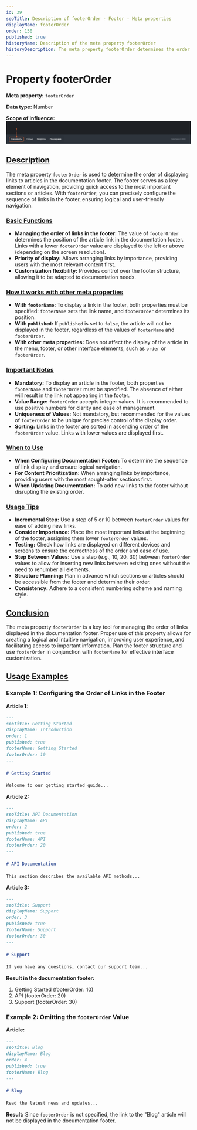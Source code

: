 ```yaml
---
id: 39
seoTitle: Description of footerOrder - Footer - Meta properties
displayName: footerOrder
order: 150
published: true
historyName: Description of the meta property footerOrder
historyDescription: The meta property footerOrder determines the order of displaying links in the documentation footer, improving navigation and access to important sections.
---
```


# Property footerOrder

**Meta property:** `footerOrder`

**Data type:** Number

**Scope of influence:**
![Property influence](https://raw.githubusercontent.com/SolarSpaceTech/product-documentation-help/refs/heads/main/ru/images/footer-order.png)


## [Description](description)

The meta property `footerOrder` is used to determine the order of displaying links to articles in the documentation footer. The footer serves as a key element
of navigation, providing quick access to the most important sections or articles. With `footerOrder`, you can precisely configure the sequence of links
in the footer, ensuring logical and user-friendly navigation.


### [Basic Functions](basic-functions)

- **Managing the order of links in the footer:** The value of `footerOrder` determines the position of the article link in the documentation footer.
  Links with a lower `footerOrder` value are displayed to the left or above (depending on the screen resolution).
- **Priority of display:** Allows arranging links by importance, providing users with the most relevant content first.
- **Customization flexibility:** Provides control over the footer structure, allowing it to be adapted to documentation needs.


### [How it works with other meta properties](with-other-properties)

- **With `footerName`:** To display a link in the footer, both properties must be specified: `footerName` sets the link name, and `footerOrder` determines its position.
- **With `published`:** If `published` is set to `false`, the article will not be displayed in the footer, regardless of the values of `footerName` and `footerOrder`.
- **With other meta properties:** Does not affect the display of the article in the menu, footer, or other interface elements, such as `order` or `footerOrder`.


### [Important Notes](notes)

- **Mandatory:** To display an article in the footer, both properties `footerName` and `footerOrder` must be specified. The absence of either will result in the link not appearing in the footer.
- **Value Range:** `footerOrder` accepts integer values. It is recommended to use positive numbers for clarity and ease of management.
- **Uniqueness of Values:** Not mandatory, but recommended for the values of `footerOrder` to be unique for precise control of the display order.
- **Sorting:** Links in the footer are sorted in ascending order of the `footerOrder` value. Links with lower values are displayed first.


### [When to Use](when-to-use)

- **When Configuring Documentation Footer:** To determine the sequence of link display and ensure logical navigation.
- **For Content Prioritization:** When arranging links by importance, providing users with the most sought-after sections first.
- **When Updating Documentation:** To add new links to the footer without disrupting the existing order.


### [Usage Tips](advice)

- **Incremental Step:** Use a step of 5 or 10 between `footerOrder` values for ease of adding new links.
- **Consider Importance:** Place the most important links at the beginning of the footer, assigning them lower `footerOrder` values.
- **Testing:** Check how links are displayed on different devices and screens to ensure the correctness of the order and ease of use.
- **Step Between Values:** Use a step (e.g., 10, 20, 30) between `footerOrder` values to allow for inserting new links between existing ones without the need to renumber all elements.
- **Structure Planning:** Plan in advance which sections or articles should be accessible from the footer and determine their order.
- **Consistency:** Adhere to a consistent numbering scheme and naming style.


## [Conclusion](conclusion)

The meta property `footerOrder` is a key tool for managing the order of links displayed in the documentation footer. Proper use of this property allows for creating a logical and intuitive navigation, improving user experience, and facilitating access to important information. Plan the footer structure and use `footerOrder` in conjunction with `footerName` for effective interface customization.


## [Usage Examples](examples)

### Example 1: Configuring the Order of Links in the Footer

**Article 1:**

```md
---
seoTitle: Getting Started
displayName: Introduction
order: 1
published: true
footerName: Getting Started
footerOrder: 10
---

# Getting Started

Welcome to our getting started guide...
```

**Article 2:**

```md
---
seoTitle: API Documentation
displayName: API
order: 2
published: true
footerName: API
footerOrder: 20
---

# API Documentation

This section describes the available API methods...
```

**Article 3:**

```md
---
seoTitle: Support
displayName: Support
order: 3
published: true
footerName: Support
footerOrder: 30
---

# Support

If you have any questions, contact our support team...
```

**Result in the documentation footer:**

1. Getting Started (footerOrder: 10)
2. API (footerOrder: 20)
3. Support (footerOrder: 30)


### Example 2: Omitting the `footerOrder` Value

**Article:**

```md
---
seoTitle: Blog
displayName: Blog
order: 4
published: true
footerName: Blog
---

# Blog

Read the latest news and updates...
```

**Result:** Since `footerOrder` is not specified, the link to the "Blog" article will not be displayed in the documentation footer.
